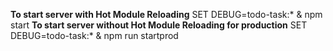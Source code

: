 **To start server with Hot Module Reloading** SET DEBUG=todo-task:* & npm start
**To start server without Hot Module Reloading for production** SET DEBUG=todo-task:* & npm run startprod

